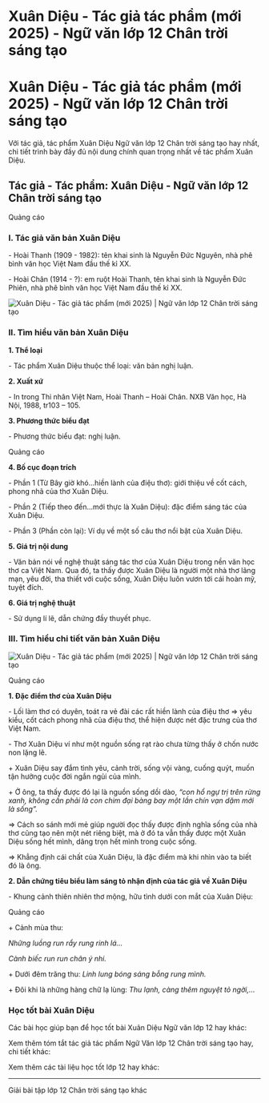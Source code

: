 # Xuân Diệu - Tác giả tác phẩm (mới 2025) - Ngữ văn lớp 12 Chân trời sáng tạo

# Xuân Diệu - Tác giả tác phẩm (mới 2025) - Ngữ văn lớp 12 Chân trời sáng tạo

Với tác giả, tác phẩm Xuân Diệu Ngữ văn lớp 12 Chân trời sáng tạo hay nhất, chi tiết trình bày đầy đủ nội dung chính quan trọng nhất về tác phẩm Xuân Diệu.

## Tác giả - Tác phẩm: Xuân Diệu - Ngữ văn lớp 12 Chân trời sáng tạo

Quảng cáo

### **I. Tác giả văn bản Xuân Diệu**

\- Hoài Thanh (1909 - 1982): tên khai sinh là Nguyễn Đức Nguyên, nhà phê bình văn học Việt Nam đầu thế kỉ XX.

\- Hoài Chân (1914 - ?): em ruột Hoài Thanh, tên khai sinh là Nguyễn Đức Phiên, nhà phê bình văn học Việt Nam đầu thế kỉ XX.

![Xuân Diệu - Tác giả tác phẩm \(mới 2025\) | Ngữ văn lớp 12 Chân trời sáng tạo](https://vietjack.com/soan-van-lop-12-ct/images/tac-gia-tac-pham-xuan-dieu.PNG)

### **II. Tìm hiểu văn bản Xuân Diệu**

**1\. Thể loại**

\- Tác phẩm Xuân Diệu thuộc thể loại: văn bản nghị luận.

**2\. Xuất xứ**

\- In trong Thi nhân Việt Nam, Hoài Thanh – Hoài Chân. NXB Văn học, Hà Nội, 1988, tr103 – 105.

**3\. Phương thức biểu đạt**

\- Phương thức biểu đạt: nghị luận.

Quảng cáo

**4\. Bố cục đoạn trích**

\- Phần 1 (Từ Bây giờ khó...hiền lành của điệu thơ): giới thiệu về cốt cách, phong nhã của thơ Xuân Diệu.

\- Phần 2 (Tiếp theo đến...mới thực là Xuân Diệu): đặc điểm sáng tác của Xuân Diệu.

\- Phần 3 (Phần còn lại): Ví dụ về một số câu thơ nổi bật của Xuân Diệu.

**5\. Giá trị nội dung**

\- Văn bản nói về nghệ thuật sáng tác thơ của Xuân Diệu trong nền văn học thơ ca Việt Nam. Qua đó, ta thấy được Xuân Diệu là người một nhà thơ lãng mạn, yêu đời, tha thiết với cuộc sống, Xuân Diệu luôn vươn tới cái hoàn mỹ, tuyệt đích.

**6\. Giá trị nghệ thuật**

\- Sử dụng lí lẽ, dẫn chứng đầy thuyết phục.

### **III. Tìm hiểu chi tiết văn bản Xuân Diệu**

![Xuân Diệu - Tác giả tác phẩm \(mới 2025\) | Ngữ văn lớp 12 Chân trời sáng tạo](https://vietjack.com/soan-van-lop-12-ct/images/tac-gia-tac-pham-xuan-dieu-1.PNG)

Quảng cáo

**1\. Đặc điểm thơ của Xuân Diệu**

\- Lối làm thơ có duyên, toát ra vẻ đài các rất hiền lành của điệu thơ => yêu kiều, cốt cách phong nhã của điệu thơ, thể hiện được nét đặc trưng của thơ Việt Nam.

\- Thơ Xuân Diệu ví như một nguồn sống rạt rào chưa từng thấy ở chốn nước non lặng lẽ.

\+ Xuân Diệu say đắm tình yêu, cảnh trời, sống vội vàng, cuống quýt, muốn tận hưởng cuộc đời ngắn ngủi của mình.

\+ Ở ông, ta thấy được đó lại là nguồn sống dồi dào, _“con hổ ngự trị trên rừng xanh, không cần phải là con chim đại bàng bay một lần chín vạn dặm mới là sống”._

=> Cách so sánh mới mẻ giúp người đọc thấy được định nghĩa sống của nhà thơ cũng tạo nên một nét riêng biệt, mà ở đó ta vẫn thấy được một Xuân Diệu sống hết mình, dâng trọn hết mình trong cuộc sống.

=> Khẳng định cái chất của Xuân Diệu, là đặc điểm mà khi nhìn vào ta biết đó là ông.

**2\. Dẫn chứng tiêu biểu làm sáng tỏ nhận định của tác giả về Xuân Diệu**

\- Khung cảnh thiên nhiên thơ mộng, hữu tình dưới con mắt của Xuân Diệu:

Quảng cáo

\+ Cảnh mùa thu:

_Những luồng run rẩy rung rinh lá…_

_Cành biếc run run chân ý nhi._

\+ Dưới đêm trăng thu: _Linh lung bóng sáng bỗng rung mình._

\+ Đôi khi là những hàng chữ lạ lùng: _Thu lạnh, càng thêm nguyệt tỏ ngời,…_

### **Học tốt bài Xuân Diệu**

Các bài học giúp bạn để học tốt bài Xuân Diệu Ngữ văn lớp 12 hay khác:

Xem thêm tóm tắt tác giả tác phẩm Ngữ Văn lớp 12 Chân trời sáng tạo hay, chi tiết khác:

Xem thêm các tài liệu học tốt lớp 12 hay khác:

* * *

Giải bài tập lớp 12 Chân trời sáng tạo khác
